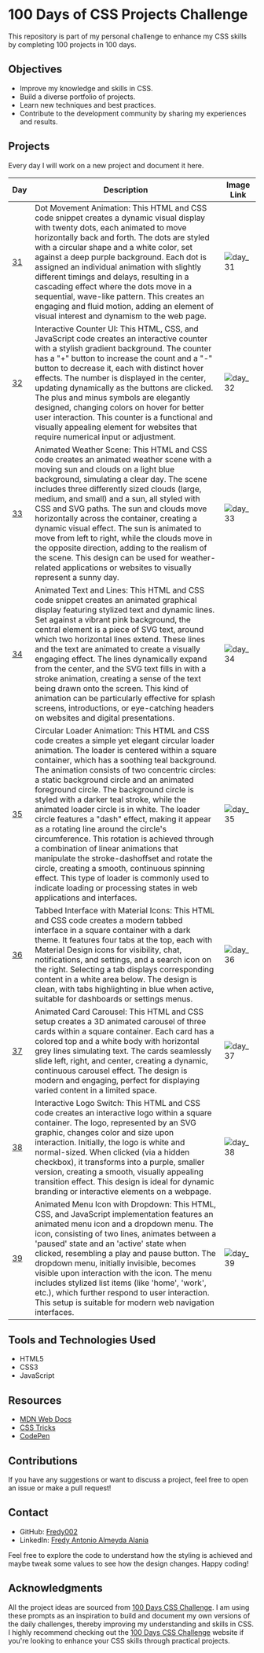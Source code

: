 # 100 Days of CSS Projects Challenge

This repository is part of my personal challenge to enhance my CSS skills by completing 100 projects in 100 days.

## Objectives

- Improve my knowledge and skills in CSS.
- Build a diverse portfolio of projects.
- Learn new techniques and best practices.
- Contribute to the development community by sharing my experiences and results.

## Projects

Every day I will work on a new project and document it here.

| Day                                                                              | Description                                                                                                                                                                                                                                                                                                                                                                                                                                                                                                                | Image Link |
| -------------------------------------------------------------------------------- | -------------------------------------------------------------------------------------------------------------------------------------------------------------------------------------------------------------------------------------------------------------------------------------------------------------------------------------------------------------------------------------------------------------------------------------------------------------------------------------------------------------------------- | ---------- |
| [31](https://github.com/Fredy002/100-Days-Of-CSS-Projects/tree/day_31-40/day_31) | Dot Movement Animation: This HTML and CSS code snippet creates a dynamic visual display with twenty dots, each animated to move horizontally back and forth. The dots are styled with a circular shape and a white color, set against a deep purple background. Each dot is assigned an individual animation with slightly different timings and delays, resulting in a cascading effect where the dots move in a sequential, wave-like pattern. This creates an engaging and fluid motion, adding an element of visual interest and dynamism to the web page. | ![day_31](https://github.com/Fredy002/100-Days-Of-CSS-Projects/assets/104151778/6dcbd15e-b1e0-4a72-ab73-b2e598cb295c) |
| [32](https://github.com/Fredy002/100-Days-Of-CSS-Projects/tree/day_31-40/day_32) | Interactive Counter UI: This HTML, CSS, and JavaScript code creates an interactive counter with a stylish gradient background. The counter has a "+" button to increase the count and a "-" button to decrease it, each with distinct hover effects. The number is displayed in the center, updating dynamically as the buttons are clicked. The plus and minus symbols are elegantly designed, changing colors on hover for better user interaction. This counter is a functional and visually appealing element for websites that require numerical input or adjustment. | ![day_32](https://github.com/Fredy002/100-Days-Of-CSS-Projects/assets/104151778/f8c26780-e6ef-4b29-8741-9dac7491319b) |
| [33](https://github.com/Fredy002/100-Days-Of-CSS-Projects/tree/day_31-40/day_33) | Animated Weather Scene: This HTML and CSS code creates an animated weather scene with a moving sun and clouds on a light blue background, simulating a clear day. The scene includes three differently sized clouds (large, medium, and small) and a sun, all styled with CSS and SVG paths. The sun and clouds move horizontally across the container, creating a dynamic visual effect. The sun is animated to move from left to right, while the clouds move in the opposite direction, adding to the realism of the scene. This design can be used for weather-related applications or websites to visually represent a sunny day. | ![day_33](https://github.com/Fredy002/100-Days-Of-CSS-Projects/assets/104151778/f9f7b5cd-a1d4-475e-bf6d-76cb5a30d1cd) |
| [34](https://github.com/Fredy002/100-Days-Of-CSS-Projects/tree/day_31-40/day_34) | Animated Text and Lines: This HTML and CSS code snippet creates an animated graphical display featuring stylized text and dynamic lines. Set against a vibrant pink background, the central element is a piece of SVG text, around which two horizontal lines extend. These lines and the text are animated to create a visually engaging effect. The lines dynamically expand from the center, and the SVG text fills in with a stroke animation, creating a sense of the text being drawn onto the screen. This kind of animation can be particularly effective for splash screens, introductions, or eye-catching headers on websites and digital presentations.| ![day_34](https://github.com/Fredy002/100-Days-Of-CSS-Projects/assets/104151778/278163a4-5871-49b3-ac86-7ef55c75aafd) |
| [35](https://github.com/Fredy002/100-Days-Of-CSS-Projects/tree/day_31-40/day_35) | Circular Loader Animation: This HTML and CSS code creates a simple yet elegant circular loader animation. The loader is centered within a square container, which has a soothing teal background. The animation consists of two concentric circles: a static background circle and an animated foreground circle. The background circle is styled with a darker teal stroke, while the animated loader circle is in white. The loader circle features a "dash" effect, making it appear as a rotating line around the circle's circumference. This rotation is achieved through a combination of linear animations that manipulate the stroke-dashoffset and rotate the circle, creating a smooth, continuous spinning effect. This type of loader is commonly used to indicate loading or processing states in web applications and interfaces. | ![day_35](https://github.com/Fredy002/100-Days-Of-CSS-Projects/assets/104151778/922c9541-c06d-439a-bc75-ceccd5214650) |
| [36](https://github.com/Fredy002/100-Days-Of-CSS-Projects/tree/day_31-40/day_36) | Tabbed Interface with Material Icons: This HTML and CSS code creates a modern tabbed interface in a square container with a dark theme. It features four tabs at the top, each with Material Design icons for visibility, chat, notifications, and settings, and a search icon on the right. Selecting a tab displays corresponding content in a white area below. The design is clean, with tabs highlighting in blue when active, suitable for dashboards or settings menus. | ![day_36](https://github.com/Fredy002/100-Days-Of-CSS-Projects/assets/104151778/444762f1-a8e5-430d-b4a6-713c2a8a1177) |
| [37](https://github.com/Fredy002/100-Days-Of-CSS-Projects/tree/day_31-40/day_37) | Animated Card Carousel: This HTML and CSS setup creates a 3D animated carousel of three cards within a square container. Each card has a colored top and a white body with horizontal grey lines simulating text. The cards seamlessly slide left, right, and center, creating a dynamic, continuous carousel effect. The design is modern and engaging, perfect for displaying varied content in a limited space. | ![day_37](https://github.com/Fredy002/100-Days-Of-CSS-Projects/assets/104151778/3facc1d4-2ae2-4087-997b-c102cc4ebeb0) |
| [38](https://github.com/Fredy002/100-Days-Of-CSS-Projects/tree/day_31-40/day_38) | Interactive Logo Switch: This HTML and CSS code creates an interactive logo within a square container. The logo, represented by an SVG graphic, changes color and size upon interaction. Initially, the logo is white and normal-sized. When clicked (via a hidden checkbox), it transforms into a purple, smaller version, creating a smooth, visually appealing transition effect. This design is ideal for dynamic branding or interactive elements on a webpage. | ![day_38](https://github.com/Fredy002/100-Days-Of-CSS-Projects/assets/104151778/b035c14c-d128-44d3-82df-1682393f2029) |
| [39](https://github.com/Fredy002/100-Days-Of-CSS-Projects/tree/day_31-40/day_39) | Animated Menu Icon with Dropdown: This HTML, CSS, and JavaScript implementation features an animated menu icon and a dropdown menu. The icon, consisting of two lines, animates between a 'paused' state and an 'active' state when clicked, resembling a play and pause button. The dropdown menu, initially invisible, becomes visible upon interaction with the icon. The menu includes stylized list items (like 'home', 'work', etc.), which further respond to user interaction. This setup is suitable for modern web navigation interfaces. | ![day_39](https://github.com/Fredy002/100-Days-Of-CSS-Projects/assets/104151778/6d454ce9-6579-49d1-aafc-02fce1abd7b7) |


## Tools and Technologies Used

- HTML5
- CSS3
- JavaScript

## Resources

- [MDN Web Docs](https://developer.mozilla.org/en-US/docs/Web/CSS)
- [CSS Tricks](https://css-tricks.com/)
- [CodePen](https://codepen.io/)

## Contributions

If you have any suggestions or want to discuss a project, feel free to open an issue or make a pull request!

## Contact

- GitHub: [Fredy002](https://github.com/Fredy002)
- LinkedIn: [Fredy Antonio Almeyda Alania](https://www.linkedin.com/in/fredy-antonio-almeyda-alania/)

Feel free to explore the code to understand how the styling is achieved and maybe tweak some values to see how the design changes. Happy coding!

## Acknowledgments

All the project ideas are sourced from [100 Days CSS Challenge](https://100dayscss.com/). I am using these prompts as an inspiration to build and document my own versions of the daily challenges, thereby improving my understanding and skills in CSS. I highly recommend checking out the [100 Days CSS Challenge](https://100dayscss.com/) website if you're looking to enhance your CSS skills through practical projects.
